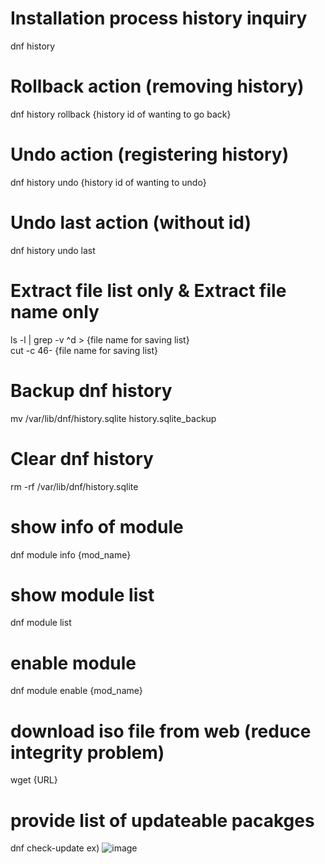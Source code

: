 # Installation process history inquiry  
dnf history

# Rollback action (removing history)
dnf history rollback {history id of wanting to go back}

# Undo action (registering history)
dnf history undo {history id of wanting to undo}

# Undo last action (without id)
dnf history undo last

# Extract file list only & Extract file name only
ls -l | grep -v ^d  > {file name for saving list}  
cut -c 46- {file name for saving list}

# Backup dnf history
mv /var/lib/dnf/history.sqlite history.sqlite_backup

# Clear dnf history
rm -rf /var/lib/dnf/history.sqlite

# show info of module
dnf module info {mod_name}

# show module list
dnf module list

# enable module
dnf module enable {mod_name}

# download iso file from web (reduce integrity problem)
wget {URL}

# provide list of updateable pacakges
dnf check-update
ex)
![image](https://user-images.githubusercontent.com/24868649/89974707-bf42f000-dc9e-11ea-8422-24b48a716fbe.png)
